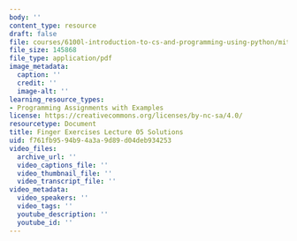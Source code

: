 ```yaml
---
body: ''
content_type: resource
draft: false
file: courses/6100l-introduction-to-cs-and-programming-using-python/mit6_100l_f22_ex05_sol.pdf
file_size: 145868
file_type: application/pdf
image_metadata:
  caption: ''
  credit: ''
  image-alt: ''
learning_resource_types:
- Programming Assignments with Examples
license: https://creativecommons.org/licenses/by-nc-sa/4.0/
resourcetype: Document
title: Finger Exercises Lecture 05 Solutions
uid: f761fb95-94b9-4a3a-9d89-d04deb934253
video_files:
  archive_url: ''
  video_captions_file: ''
  video_thumbnail_file: ''
  video_transcript_file: ''
video_metadata:
  video_speakers: ''
  video_tags: ''
  youtube_description: ''
  youtube_id: ''
---
```

